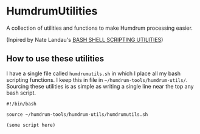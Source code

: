 # HumdrumUtilities
A collection of utilities and functions to make Humdrum processing easier.

(Inpired by Nate Landau's [BASH SHELL SCRIPTING UTILITIES](https://natelandau.com/bash-scripting-utilities/))

## How to use these utilities
I have a single file called `humdrumutils.sh` in which I place all my bash scripting functions. I keep this in file in `~/humdrum-tools/humdrum-utils/`. Sourcing these utilities is as simple as writing a single line near the top any bash script.

```
#!/bin/bash

source ~/humdrum-tools/humdrum-utils/humdrumutils.sh

(some script here)
```
